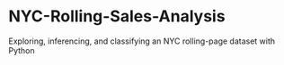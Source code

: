 # NYC-Rolling-Sales-Analysis
Exploring, inferencing, and classifying an NYC rolling-page dataset with Python
